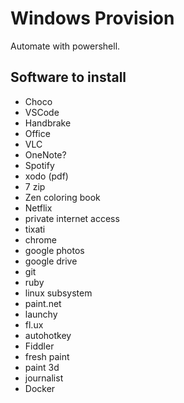 # Windows Provision

Automate with powershell.

## Software to install

- Choco
- VSCode
- Handbrake
- Office
- VLC
- OneNote?
- Spotify
- xodo (pdf)
- 7 zip
- Zen coloring book
- Netflix
- private internet access
- tixati
- chrome
- google photos
- google drive
- git
- ruby
- linux subsystem
- paint.net
- launchy
- fl.ux
- autohotkey
- Fiddler
- fresh paint
- paint 3d
- journalist
- Docker
